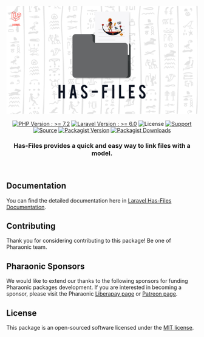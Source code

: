 <p align="center"><a href="https://pharaonic.io" target="_blank"><img src="https://raw.githubusercontent.com/Pharaonic/logos/main/has-files.jpg"></a></p>

<p align="center">
  <a href="https://php.net" target="_blank"><img src="https://img.shields.io/static/v1?label=PHP&message=%3E=7.2&color=blue&style=flat-square" alt="PHP Version : >= 7.2"></a>
  <a href="https://laravel.com" target="_blank"><img src="https://img.shields.io/static/v1?label=Laravel&message=%3E=6.0&color=F05340&style=flat-square" alt="Laravel Version : >= 6.0"></a>
  <img src="https://img.shields.io/static/v1?label=License&message=MIT&color=brightgreen&style=flat-square" alt="License">
  <a href="https://liberapay.com/Pharaonic" target="_blank"><img src="https://img.shields.io/liberapay/receives/Pharaonic?color=gold&label=Support&style=flat-square" alt="Support"></a>
  <br>
  <a href="https://packagist.org/packages/Pharaonic/laravel-has-files" target="_blank"><img src="https://img.shields.io/static/v1?label=Packagist&message=pharaonic/laravel-has-files&color=blue&logo=packagist&logoColor=white" alt="Source"></a>
  <a href="https://packagist.org/packages/pharaonic/laravel-has-files" target="_blank"><img src="https://poser.pugx.org/pharaonic/laravel-has-files/v" alt="Packagist Version"></a>
  <a href="https://packagist.org/packages/pharaonic/laravel-has-files" target="_blank"><img src="https://poser.pugx.org/pharaonic/laravel-has-files/downloads" alt="Packagist Downloads"></a>
</p>

<h3 align="center">Has-Files provides a quick and easy way to link files with a model.</h3>
<br>

## Documentation

You can find the detailed documentation here in [Laravel Has-Files Documentation](https://pharaonic.io/package/2-laravel/10-has-files).

## Contributing

Thank you for considering contributing to this package! Be one of Pharaonic team.

## Pharaonic Sponsors

We would like to extend our thanks to the following sponsors for funding Pharaonic packages development. If you are interested in becoming a sponsor, please visit the Pharaonic [Liberapay page](https://en.liberapay.com/Pharaonic) or [Patreon page](https://patreon.com/Pharaonic).

## License

This package is an open-sourced software licensed under the [MIT license](https://opensource.org/licenses/MIT).
